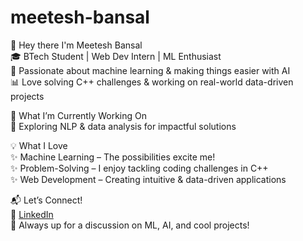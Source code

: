 # meetesh-bansal
👋 Hey there I'm Meetesh Bansal  
🎓 BTech Student | Web Dev Intern | ML Enthusiast  
🤖 Passionate about machine learning & making things easier with AI  
📊 Love solving C++ challenges & working on real-world data-driven projects  

🚀 What I’m Currently Working On  
🔹 Exploring NLP & data analysis for impactful solutions  

💡 What I Love  
✨ Machine Learning – The possibilities excite me!  
✨ Problem-Solving – I enjoy tackling coding challenges in C++  
✨ Web Development – Creating intuitive & data-driven applications  

📬 Let’s Connect!  
🔗 [LinkedIn](https://www.linkedin.com/in/meetesh-bansal-3375212ab)  
💬 Always up for a discussion on ML, AI, and cool projects!

